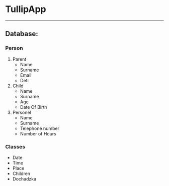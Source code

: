 # TullipApp
---
## Database: 
### Person
  1. Parent
     - Name
     - Surname
     - Email
     - Deti
  2. Child
     - Name
     - Surname
     - Age
     - Date Of Birth
  3. Personel
      - Name
      - Surname
      - Telephone number
      - Number of Hours
### Classes
   - Date
   - Time
   - Place
   - Children
   - Dochadzka
